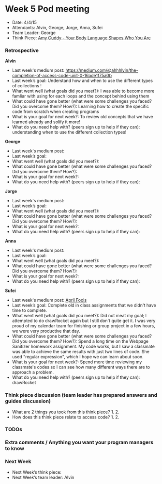 # Week 5 Pod meeting

* Date: 4/4/15
* Attendants: Alvin, George, Jorge, Anna, Sufei
* Team Leader: George
* Think Piece: [Amy Cuddy - Your Body Language Shapes Who You Are](http://www.ted.com/talks/amy_cuddy_your_body_language_shapes_who_you_are?language=en)

### Retrospective

**Alvin**

* Last week's medium post: https://medium.com/@ahhhlvin/the-completion-of-access-code-unit-0-16ade1f75a0b
* Last week’s goal: Understand how and when to use the different types of collections ! 
* What went well (what goals did you meet?): I was able to become more famliar with using for each loops and the concept behind using them
* What could have gone better (what were some challenges you faced? Did you overcome them? How?): Learning how to create the specific code from scratch when creating programs
* What is your goal for next week?: To review old concepts that we have learned already and solify it more! 
* What do you need help with? (peers sign up to help if they can): understanding when to use the different collection types! 

**George**

* Last week's medium post: 
* Last week’s goal: 
* What went well (what goals did you meet?): 
* What could have gone better (what were some challenges you faced? Did you overcome them? How?): 
* What is your goal for next week?: 
* What do you need help with? (peers sign up to help if they can): 

**Jorge**

* Last week's medium post: 
* Last week’s goal: 
* What went well (what goals did you meet?): 
* What could have gone better (what were some challenges you faced? Did you overcome them? How?): 
* What is your goal for next week?: 
* What do you need help with? (peers sign up to help if they can): 

**Anna**

* Last week's medium post: 
* Last week’s goal: 
* What went well (what goals did you meet?): 
* What could have gone better (what were some challenges you faced? Did you overcome them? How?): 
* What is your goal for next week?: 
* What do you need help with? (peers sign up to help if they can): 

**Sufei**

* Last week's medium post: [April Fools](https://medium.com/@sufeizhao/april-fools-65c77ba0864e)
* Last week’s goal: Complete old in class assignments that we didn't have time to complete.
* What went well (what goals did you meet?): Did not meat my goal; I attempted to do drawRocket again but I still don't quite get it. I was very proud of my calendar team for finishing or group project in a few hours, we were very productive that day.
* What could have gone better (what were some challenges you faced? Did you overcome them? How?): Spend a long time on the Webpage Sanitizer homework assignment. My code works, but I saw a classmate was able to achieve the same results with just two lines of code. She used "regular expression", which I hope we can learn about soon.
* What is your goal for next week?: Spend more time reviewing my classmate's codes so I can see how many different ways there are to approach a problem.
* What do you need help with? (peers sign up to help if they can): drawRocket

### Think piece discussion (team leader has prepared answers and guides discussion)

* What are 2 things you took from this think piece?
  1. 
  2. 
* How does this think piece relate to access code?
  1. 
  2. 

### TODOs

### Extra comments / Anything you want your program managers to know

### Next Week

* Next Week’s think piece:
* Next Week’s team leader: Alvin
